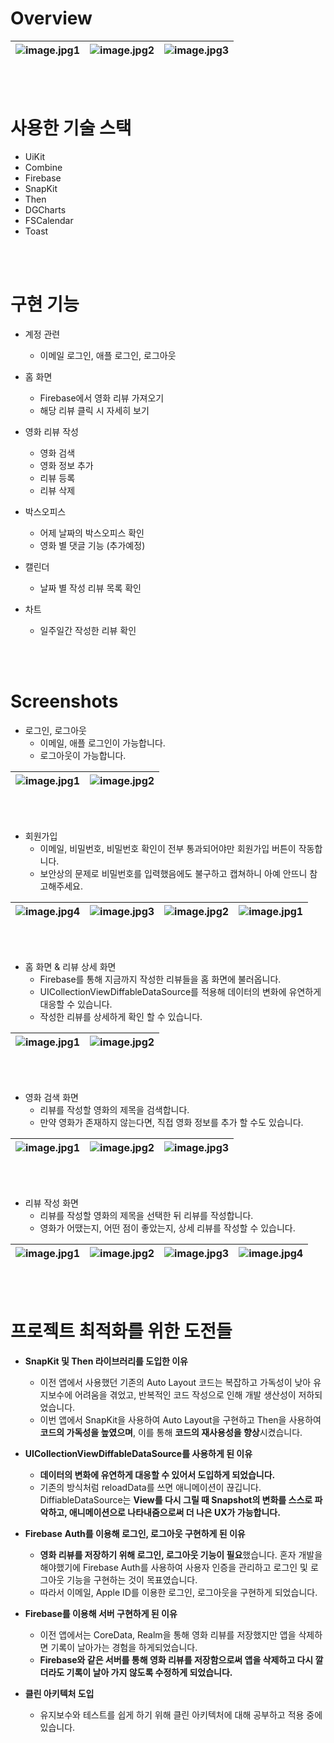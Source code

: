 # Overview

![image.jpg1](https://github.com/KangMinGyo/MovieDiary_/assets/98341623/c34604ef-93e6-42de-8307-84d8b5f91ed2) |![image.jpg2](https://github.com/KangMinGyo/MovieDiary_/assets/98341623/18c18b81-7c12-4cef-a1fd-c46a7de816e7) |![image.jpg3](https://github.com/KangMinGyo/MovieDiary_/assets/98341623/b4953a64-6030-44e6-a249-5764a314c4de)
--- | --- | --- | 

<br/><br/>

# 사용한 기술 스택
- UiKit
- Combine
- Firebase
- SnapKit
- Then
- DGCharts
- FSCalendar
- Toast

<br/><br/>

# 구현 기능
- 계정 관련
  - 이메일 로그인, 애플 로그인, 로그아웃
    
- 홈 화면
  - Firebase에서 영화 리뷰 가져오기
  - 해당 리뷰 클릭 시 자세히 보기
 
- 영화 리뷰 작성
  - 영화 검색
  - 영화 정보 추가
  - 리뷰 등록
  - 리뷰 삭제

- 박스오피스
  - 어제 날짜의 박스오피스 확인
  - 영화 별 댓글 기능 (추가예정)

- 캘린더
  - 날짜 별 작성 리뷰 목록 확인

- 차트
  - 일주일간 작성한 리뷰 확인

<br/><br/>

# Screenshots

- 로그인, 로그아웃
  - 이메일, 애플 로그인이 가능합니다.
  - 로그아웃이 가능합니다.
    
![image.jpg1](https://github.com/KangMinGyo/MovieDiary_/assets/98341623/41639117-be58-4ae0-8f5d-947dd8f52920) |![image.jpg2](https://github.com/KangMinGyo/MovieDiary_/assets/98341623/3d130f06-cfd5-4bce-a31a-d57aca76b38f)
--- | --- |

<br/><br/>

- 회원가입
  - 이메일, 비밀번호, 비밀번호 확인이 전부 통과되어야만 회원가입 버튼이 작동합니다.
  - 보안상의 문제로 비밀번호를 입력했음에도 불구하고 캡쳐하니 아예 안뜨니 참고해주세요.
    
| ![image.jpg4](https://github.com/KangMinGyo/MovieDiary_/assets/98341623/c79aaf81-a1a6-42ad-ac85-4fa82ca417eb) | ![image.jpg3](https://github.com/KangMinGyo/MovieDiary_/assets/98341623/2a6d4dc8-a7fb-4566-9116-ee7f7f89d5d3) | ![image.jpg2](https://github.com/KangMinGyo/MovieDiary_/assets/98341623/88e18e78-4f64-49c8-94b7-cd081bb9801f) | ![image.jpg1](https://github.com/KangMinGyo/MovieDiary_/assets/98341623/17abd140-5b01-4444-a8e7-b4a96a17744e) |
|---|---|---|---|

<br/><br/>

- 홈 화면 & 리뷰 상세 화면
  - Firebase를 통해 지금까지 작성한 리뷰들을 홈 화면에 불러옵니다.
  - UICollectionViewDiffableDataSource를 적용해 데이터의 변화에 유연하게 대응할 수 있습니다.
  - 작성한 리뷰를 상세하게 확인 할 수 있습니다.

![image.jpg1](https://github.com/KangMinGyo/MovieDiary_/assets/98341623/226db573-e295-4cc1-ab9f-25c3c4fe3313) |![image.jpg2](https://github.com/KangMinGyo/MovieDiary_/assets/98341623/3ca13744-89d5-4d08-8af8-713f6c415391)
--- | --- |
<br/><br/>
 
- 영화 검색 화면
  - 리뷰를 작성할 영화의 제목을 검색합니다.
  - 만약 영화가 존재하지 않는다면, 직접 영화 정보를 추가 할 수도 있습니다.
    
![image.jpg1](https://github.com/KangMinGyo/MovieDiary_/assets/98341623/52378183-588d-4a6c-b913-692c17278223) |![image.jpg2](https://github.com/KangMinGyo/MovieDiary_/assets/98341623/a0330187-1399-4865-82ff-c79f4df00898) |![image.jpg3](https://github.com/KangMinGyo/MovieDiary_/assets/98341623/17d48b5e-a93f-45ab-8427-2cb42c1adcbd)
--- | --- | --- | 

<br/><br/>

- 리뷰 작성 화면
  - 리뷰를 작성할 영화의 제목을 선택한 뒤 리뷰를 작성합니다.
  - 영화가 어땠는지, 어떤 점이 좋았는지, 상세 리뷰를 작성할 수 있습니다.
    
| ![image.jpg1](https://github.com/KangMinGyo/MovieDiary_/assets/98341623/6df02554-449b-47a3-bf3b-c97c099495d4) | ![image.jpg2](https://github.com/KangMinGyo/MovieDiary_/assets/98341623/6bf25379-f6be-4800-9cda-e7200290a188) | ![image.jpg3](https://github.com/KangMinGyo/MovieDiary_/assets/98341623/60500f7d-c564-4354-80d9-92e7764676ee) | ![image.jpg4](https://github.com/KangMinGyo/MovieDiary_/assets/98341623/7e089e3d-33f5-424d-8b01-69897c3046c2) |
|---|---|---|---|

<br/><br/>

# 프로젝트 최적화를 위한 도전들
- **SnapKit 및 Then 라이브러리를 도입한 이유**
    - 이전 앱에서 사용했던 기존의 Auto Layout 코드는 복잡하고 가독성이 낮아 유지보수에 어려움을 겪었고, 반복적인 코드 작성으로 인해 개발 생산성이 저하되었습니다.
    - 이번 앱에서 SnapKit을 사용하여 Auto Layout을 구현하고 Then을 사용하여 **코드의 가독성을 높였으며**, 이를 통해 **코드의 재사용성을 향상**시켰습니다. <br>
      
    
- **UICollectionViewDiffableDataSource를 사용하게 된 이유**
    - **데이터의 변화에 유연하게 대응할 수 있어서 도입하게 되었습니다.**
    - 기존의 방식처럼 reloadData를 쓰면 애니메이션이 끊깁니다. DiffiableDataSource는 **View를 다시 그릴 때 Snapshot의 변화를 스스로 파악하고, 애니메이션으로 나타내줌으로써 더 나은 UX가 가능합니다.** 
      

- **Firebase** **Auth를 이용해 로그인, 로그아웃 구현하게 된 이유**
    - **영화 리뷰를 저장하기 위해 로그인, 로그아웃 기능이 필요**했습니다. 혼자 개발을 해야했기에 Firebase Auth를 사용하여 사용자 인증을 관리하고 로그인 및 로그아웃 기능을 구현하는 것이 목표였습니다.
    - 따라서 이메일, Apple ID를 이용한 로그인, 로그아웃을 구현하게 되었습니다. <br>
      

- **Firebase를 이용해 서버 구현하게 된 이유**
    - 이전 앱에서는 CoreData, Realm을 통해 영화 리뷰를 저장했지만 앱을 삭제하면 기록이 날아가는 경험을 하게되었습니다.
    - **Firebase와 같은 서버를 통해 영화 리뷰를 저장함으로써 앱을 삭제하고 다시 깔더라도 기록이 날아 가지 않도록 수정하게 되었습니다.** <br>
      

- **클린 아키텍처 도입**
    - 유지보수와 테스트를 쉽게 하기 위해 클린 아키텍처에 대해 공부하고 적용 중에 있습니다. <br>
